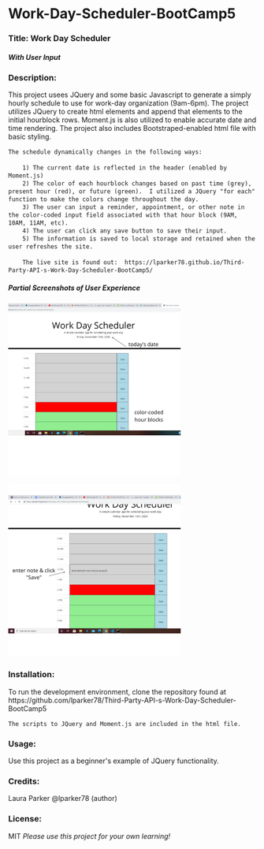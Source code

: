 # Work-Day-Scheduler-BootCamp5

<h3> Title: Work Day Scheduler</h3>
<h5><i>With User Input</i></h5>

<h3>Description:</h3> 
    This project usees JQuery and some basic Javascript to generate a simply hourly schedule to use for work-day organization (9am-6pm).   The project utilizes JQuery to create html elements and append that elements to the initial hourblock rows.  Moment.js is also utilized to enable accurate date and time rendering. The project also includes Bootstraped-enabled html file with basic styling.  
    
    The schedule dynamically changes in the following ways:

        1) The current date is reflected in the header (enabled by Moment.js)
        2) The color of each hourblock changes based on past time (grey), present hour (red), or future (green).  I utilized a JQuery "for each" function to make the colors change throughout the day.
        3) The user can input a reminder, appointment, or other note in the color-coded input field associated with that hour block (9AM, 10AM, 11AM, etc).  
        4) The user can click any save button to save their input. 
        5) The information is saved to local storage and retained when the user refreshes the site.

        The live site is found out:  https://lparker78.github.io/Third-Party-API-s-Work-Day-Scheduler-BootCamp5/


<h5>Partial Screenshots of User Experience</h5>

<p>
    <img src="/Project 5 (2).png" width="350" height="350" />
</p>

               
<p> <img src="/Project 5 (3).png" width="350" height="350" />
</p>





<h3>Installation:</h3>
    To run the development environment, clone the repository found at  https://github.com/lparker78/Third-Party-API-s-Work-Day-Scheduler-BootCamp5

    The scripts to JQuery and Moment.js are included in the html file.

<h3>Usage:</h3>
    Use this project as a beginner's example of JQuery functionality.

<h3>Credits:</h3> Laura Parker @lparker78 (author)

<h3>License:</h3> MIT   <i>Please use this project for your own learning!</i> 




   
